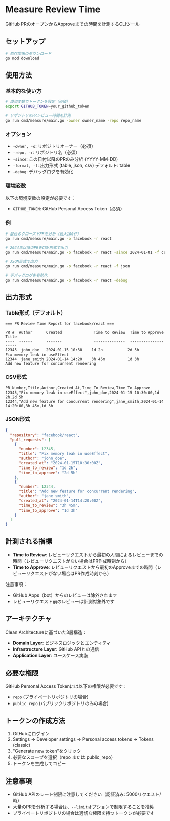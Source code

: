 # Measure Review Time

GitHub PRのオープンからApproveまでの時間を計測するCLIツール

## セットアップ

```bash
# 依存関係のダウンロード
go mod download
```

## 使用方法

### 基本的な使い方

```bash
# 環境変数でトークンを設定（必須）
export GITHUB_TOKEN=your_github_token

# リポジトリのPRレビュー時間を計測
go run cmd/measure/main.go -owner owner_name -repo repo_name
```

### オプション

- `-owner, -o`: リポジトリオーナー（必須）
- `-repo, -r`: リポジトリ名（必須）
- `-since`: この日付以降のPRのみ分析 (YYYY-MM-DD)
- `-format, -f`: 出力形式 (table, json, csv) デフォルト: table
- `-debug`: デバッグログを有効化

### 環境変数

以下の環境変数の設定が必要です：

- `GITHUB_TOKEN`: GitHub Personal Access Token（必須）

### 例

```bash
# 最近のクローズドPRを分析（最大100件）
go run cmd/measure/main.go -o facebook -r react

# 2024年以降のPRをCSV形式で出力
go run cmd/measure/main.go -o facebook -r react -since 2024-01-01 -f csv

# JSON形式で出力
go run cmd/measure/main.go -o facebook -r react -f json

# デバッグログを有効化
go run cmd/measure/main.go -o facebook -r react -debug
```

## 出力形式

### Table形式（デフォルト）
```
=== PR Review Time Report for facebook/react ===

PR #  Author      Created              Time to Review  Time to Approve  Title
----  ------      -------              --------------  ---------------  -----
12345  john_doe   2024-01-15 10:30    1d 2h           2d 5h            Fix memory leak in useEffect
12344  jane_smith 2024-01-14 14:20    3h 45m          1d 3h            Add new feature for concurrent rendering
```

### CSV形式
```csv
PR_Number,Title,Author,Created_At,Time_To_Review,Time_To_Approve
12345,"Fix memory leak in useEffect",john_doe,2024-01-15 10:30:00,1d 2h,2d 5h
12344,"Add new feature for concurrent rendering",jane_smith,2024-01-14 14:20:00,3h 45m,1d 3h
```

### JSON形式
```json
{
  "repository": "facebook/react",
  "pull_requests": [
    {
      "number": 12345,
      "title": "Fix memory leak in useEffect",
      "author": "john_doe",
      "created_at": "2024-01-15T10:30:00Z",
      "time_to_review": "1d 2h",
      "time_to_approve": "2d 5h"
    },
    {
      "number": 12344,
      "title": "Add new feature for concurrent rendering",
      "author": "jane_smith",
      "created_at": "2024-01-14T14:20:00Z",
      "time_to_review": "3h 45m",
      "time_to_approve": "1d 3h"
    }
  ]
}
```

## 計測される指標

- **Time to Review**: レビューリクエストから最初の人間によるレビューまでの時間（レビューリクエストがない場合はPR作成時刻から）
- **Time to Approve**: レビューリクエストから最初のApproveまでの時間（レビューリクエストがない場合はPR作成時刻から）

注意事項：
- GitHub Apps（bot）からのレビューは除外されます
- レビューリクエスト前のレビューは計測対象外です

## アーキテクチャ

Clean Architectureに基づいた3層構造：

- **Domain Layer**: ビジネスロジックとエンティティ
- **Infrastructure Layer**: GitHub APIとの通信
- **Application Layer**: ユースケース実装

## 必要な権限

GitHub Personal Access Tokenには以下の権限が必要です：
- `repo` (プライベートリポジトリの場合)
- `public_repo` (パブリックリポジトリのみの場合)

## トークンの作成方法

1. GitHubにログイン
2. Settings → Developer settings → Personal access tokens → Tokens (classic)
3. "Generate new token"をクリック
4. 必要なスコープを選択（repo または public_repo）
5. トークンを生成してコピー

## 注意事項

- GitHub APIのレート制限に注意してください（認証済み: 5000リクエスト/時）
- 大量のPRを分析する場合は、`--limit`オプションで制限することを推奨
- プライベートリポジトリの場合は適切な権限を持つトークンが必要です